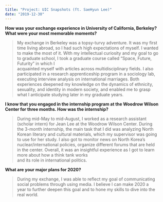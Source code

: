 ```yaml
---
title: "Project: UIC Snapshots (ft. SaeHyun Lee)"
date: "2019-12-30"
---
```


**How was your exchange experience in University of California, Berkeley? What were your most memorable moments?**

> My exchange in Berkeley was a topsy-turvy adventure. It was my first time living abroad, so I had such high expectations of myself. I wanted to make the most of it. With my intellectual curiosity and my goal to go to graduate school, I took a graduate course called “Space, Future, Futurity” in which I  
> acquainted myself with articles across multidisciplinary fields. I also participated in a research apprenticeship program in a sociology lab, executing interview analysis on international marriages. Both experiences deepened my knowledge on the dynamics of ethnicity, sexuality, and identity in modern society, and enabled me to grasp what I anticipate studying later in my graduate years.

**I know that you engaged in the internship program at the Woodrow Wilson Center for three months. How was the internship?**

> During mid-May to mid-August, I worked as a research assistant (scholar intern) for Jean Lee at the Woodrow Wilson Center. During the 3-month internship, the main task that I did was analyzing North Korean literary and cultural materials, which my supervisor was going to use for her study. I also got to monitor news on North Korea’s nuclear/international policies, organize different forums that are held in the center. Overall, it was an insightful experience as I got to learn more about how a think tank works  
> and its role in international politics.

**What are your major plans for 2020?**

> During my exchange, I was able to reflect my goal of communicating social problems through using media. I believe I can make 2020 a year to further deepen this goal and to hone my skills to dive into the real world.
